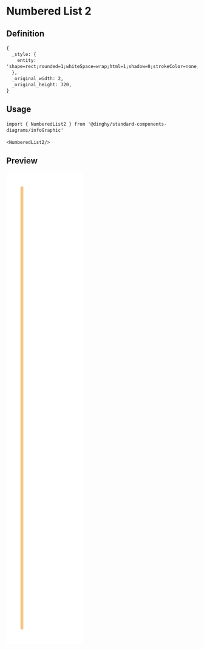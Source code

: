 # Numbered List 2

## Definition

```
{
  _style: { 
    entity: 'shape=rect;rounded=1;whiteSpace=wrap;html=1;shadow=0;strokeColor=none;fillColor=#F8C382;arcSize=30;fontSize=14;spacingLeft=42;fontStyle=1;fontColor=#FFFFFF;align=left;',
  },
  _original_width: 2,
  _original_height: 320,
}
```

## Usage

```
import { NumberedList2 } from '@dinghy/standard-components-diagrams/infoGraphic'

<NumberedList2/>
```

## Preview

<img src="./numbered-list-2.png" width="200"/>
